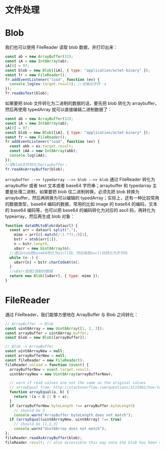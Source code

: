 # 文件处理

# Blob

我们也可以使用 FileReader 读取 blob 数据，并打印出来：

```js
const ab = new ArrayBuffer(32);
const iA = new Int8Array(ab);
iA[0] = 97;
const blob = new Blob([iA], { type: "application/octet-binary" });
const fr = new FileReader();
fr.addEventListener("load", function (ev) {
  console.log(ev.target.result); //会输出字符：a
});
fr.readAsText(blob);
```

如果要把 blob 文件转化为二进制的数据的话，要先把 blob 转化为 arraybuffer，然后再使用 typedArray 就可以直接编辑二进制数据了：

```js
const ab = new ArrayBuffer(32);
const iA = new Int8Array(ab);
iA[0] = 97;
const blob = new Blob([iA], { type: "application/octet-binary" });
const fr = new FileReader();
fr.addEventListener("load", function (ev) {
  const abb = ev.target.result;
  const iAA = new Int8Array(abb);
  console.log(iAA);
});
//把blob文件转化为arraybuffer；
fr.readAsArrayBuffer(blob);
```

`arraybuffer -->> typedarray -->> blob -->> blob` 通过 FileReader 转化为 arraybuffer 或者 text 文本或者 base64 字符串；arraybuffer 和 typedarray 主要是处理二进制，如果要把 blob 往二进制转换，必须先把 blob 转换为 arraybuffer，然后再转换为可以编辑的 typedArray；实际上，还有一种比较常用的数据类型，base64 编码的数据，常用的比如 image 的 base64 的编码，文本的 base64 编码等，也可以把 base64 的编码转化为对应的 ascll 码，再转化为 typearray，然后再生成 blob 对象：

```js
function dataURLtoBlob(dataurl) {
  const arr = dataurl.split(","),
    mime = arr[0].match(/:(.*?);/)[1],
    bstr = atob(arr[1]),
    n = bstr.length,
    u8arr = new Uint8Array(n);
  //通过atob把base64转化为ascll码，然后再把ascll码转化为字节码
  while (n--) {
    u8arr[n] = bstr.charCodeAt(n);
  }
  //u8arr就是2进制的数据
  return new Blob([u8arr], { type: mime });
}
```

# FileReader

通过 FileReader，我们能够方便地在 ArrayBuffer 与 Blob 之间转化：

```js
// ArrayBuffer -> Blob
const uint8Array = new Uint8Array([1, 2, 3]);
const arrayBuffer = uint8Array.buffer;
const blob = new Blob([arrayBuffer]);

// Blob -> ArrayBuffer
const uint8ArrayNew = null;
const arrayBufferNew = null;
const fileReader = new FileReader();
fileReader.onload = function (event) {
  arrayBufferNew = event.target.result;
  uint8ArrayNew = new Uint8Array(arrayBufferNew);

  // warn if read values are not the same as the original values
  // arrayEqual from: http://stackoverflow.com/questions/3115982/how-to-check-javascript-array-equals
  function arrayEqual(a, b) {
    return !(a < b || b < a);
  }
  if (arrayBufferNew.byteLength !== arrayBuffer.byteLength)
    // should be 3
    console.warn("ArrayBuffer byteLength does not match");
  if (arrayEqual(uint8ArrayNew, uint8Array) !== true)
    // should be [1,2,3]
    console.warn("Uint8Array does not match");
};
fileReader.readAsArrayBuffer(blob);
fileReader.result; // also accessible this way once the blob has been read
```
